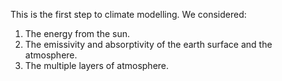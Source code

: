 This is the first step to climate modelling. We considered:
1. The energy from the sun.
2. The emissivity and absorptivity of the earth surface and the atmosphere. 
3. The multiple layers of atmosphere. 
